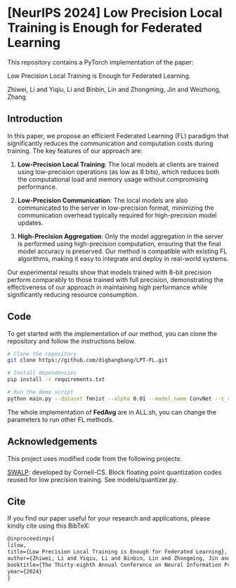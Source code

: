 # [NeurIPS 2024] Low Precision Local Training is Enough for Federated Learning

This repository contains a PyTorch implementation of the paper:

Low Precision Local Training is Enough for Federated Learning.

Zhiwei, Li and Yiqiu, Li and Binbin, Lin and Zhongming, Jin and Weizhong, Zhang

## Introduction
In this paper, we propose an efficient Federated Learning (FL) paradigm that significantly reduces the communication and computation costs during training. The key features of our approach are:

1. **Low-Precision Local Training**: The local models at clients are trained using low-precision operations (as low as 8 bits), which reduces both the computational load and memory usage without compromising performance.
   
2. **Low-Precision Communication**: The local models are also communicated to the server in low-precision format, minimizing the communication overhead typically required for high-precision model updates.

3. **High-Precision Aggregation**: Only the model aggregation in the server is performed using high-precision computation, ensuring that the final model accuracy is preserved. Our method is compatible with existing FL algorithms, making it easy to integrate and deploy in real-world systems.

Our experimental results show that models trained with 8-bit precision perform comparably to those trained with full precision, demonstrating the effectiveness of our approach in maintaining high performance while significantly reducing resource consumption.

## Code

To get started with the implementation of our method, you can clone the repository and follow the instructions below.

```bash
# Clone the repository
git clone https://github.com/digbangbang/LPT-FL.git

# Install dependencies
pip install -r requirements.txt

# Run the demo script
python main.py --dataset fmnist --alpha 0.01 --model_name ConvNet --c_rounds 200 --project_name FL_experiment --block_dim BC --use_quantization --quantization_bits 8 --moving_average --ma_start 1 --moving_weight 0.9 --batch_size 32
```

The whole implementation of **FedAvg** are in ALL.sh, you can change the parameters to run other FL methods.

## Acknowledgements
This project uses modified code from the following projects:

[SWALP](https://github.com/stevenygd/SWALP): developed by Cornell-CS. Block floating point quantization codes reused for low precision training. See models/quantizer.py.

## Cite

If you find our paper useful for your research and applications, please kindly cite using this BibTeX:

```latex
@inproceedings{
lilow,
title={Low Precision Local Training is Enough for Federated Learning},
author={Zhiwei, Li and Yiqiu, Li and Binbin, Lin and Zhongming, Jin and Weizhong, Zhang},
booktitle={The Thirty-eighth Annual Conference on Neural Information Processing Systems},
year={2024}
}
```
